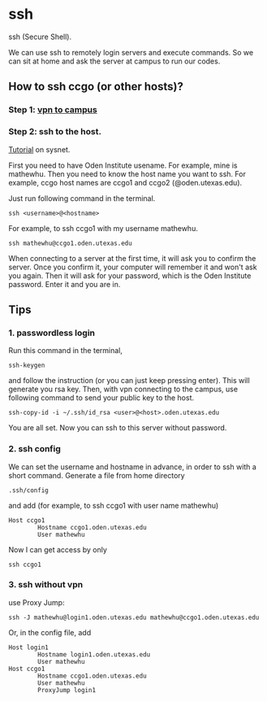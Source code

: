 # ssh

ssh (Secure Shell).

We can use ssh to remotely login servers and execute commands. 
So we can sit at home and ask the server at campus to run our codes.  

## How to ssh ccgo (or other hosts)?

### Step 1: [vpn to campus](https://wikis.utexas.edu/display/BMEIT/Access+UT%27s+VPN)

### Step 2: ssh to the host.

[Tutorial](https://www.oden.utexas.edu/sysdocs/ssh/index.html) on sysnet.

First you need to have Oden Institute usename. For example, mine is mathewhu.
Then you need to know the host name you want to ssh. For example, ccgo host names are ccgo1 and ccgo2 (@oden.utexas.edu).

Just run following command in the terminal.
```
ssh <username>@<hostname>
```
For example, to ssh ccgo1 with my username mathewhu.
```
ssh mathewhu@ccgo1.oden.utexas.edu
```
When connecting to a server at the first time, it will ask you to confirm the server. 
Once you confirm it, your computer will remember it and won't ask you again.
Then it will ask for your password, which is the Oden Institute password. 
Enter it and you are in. 

## Tips
### 1. passwordless login
Run this command in the terminal, 
```
ssh-keygen
```
and follow the instruction (or you can just keep pressing enter). This will generate you rsa key. 
Then, with vpn connecting to the campus, use following command to send your public key to the host.
```
ssh-copy-id -i ~/.ssh/id_rsa <user>@<host>.oden.utexas.edu
```
You are all set. Now you can ssh to this server without password.

### 2. ssh config
We can set the username and hostname in advance, in order to ssh with a short command. 
Generate a file from home directory 
```
.ssh/config
```
and add (for example, to ssh ccgo1 with user name mathewhu)
```
Host ccgo1
        Hostname ccgo1.oden.utexas.edu
        User mathewhu
```
Now I can get access by only 
```
ssh ccgo1
```

### 3. ssh without vpn
use Proxy Jump:
```
ssh -J mathewhu@login1.oden.utexas.edu mathewhu@ccgo1.oden.utexas.edu
```
Or, in the config file, add
```
Host login1
        Hostname login1.oden.utexas.edu
        User mathewhu
Host ccgo1
        Hostname ccgo1.oden.utexas.edu
        User mathewhu
        ProxyJump login1
```
